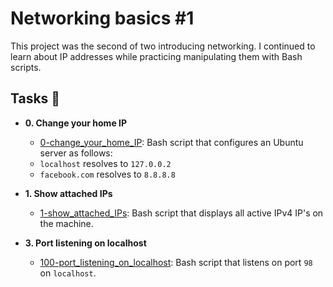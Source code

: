 # Networking basics #1

This project was the second of two introducing networking. I continued to learn
about IP addresses while practicing manipulating them with Bash scripts.

## Tasks :page_with_curl:

* **0. Change your home IP**
  * [0-change_your_home_IP](./0-change_your_home_IP): Bash script that configures
  an Ubuntu server as follows:
  * `localhost` resolves to `127.0.0.2`
  * `facebook.com` resolves to `8.8.8.8`

* **1. Show attached IPs**
  * [1-show_attached_IPs](./1-show_attached_IPs): Bash script that displays all active IPv4
  IP's on the machine.

* **3. Port listening on localhost**
  * [100-port_listening_on_localhost](./100-port_listening_on_localhost): Bash script that
  listens on port `98` on `localhost`.


